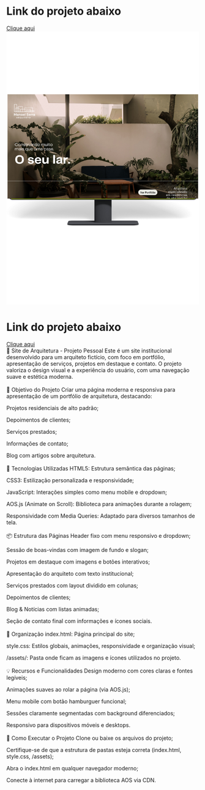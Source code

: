 <h1>Link do projeto abaixo</h1>
<a href="https://andson-sillas.github.io/ARQUITETURA/">Clique aqui</a>
<img src="https://github.com/Andson-Sillas/ARQUITETURA/blob/main/mockup-page-imobiliaria.png">
<br>
<h1>Link do projeto abaixo</h1>
<a href="https://andson-sillas.github.io/ARQUITETURA/">Clique aqui</a>
<br>
🏡 Site de Arquitetura - Projeto Pessoal
Este é um site institucional desenvolvido para um arquiteto fictício, com foco em portfólio, apresentação de serviços, projetos em destaque e contato. O projeto valoriza o design visual e a experiência do usuário, com uma navegação suave e estética moderna.
<br>
<br>
🎯 Objetivo do Projeto
Criar uma página moderna e responsiva para apresentação de um portfólio de arquitetura, destacando:

Projetos residenciais de alto padrão;

Depoimentos de clientes;

Serviços prestados;

Informações de contato;

Blog com artigos sobre arquitetura.
<br>
<br>
🧰 Tecnologias Utilizadas
HTML5: Estrutura semântica das páginas;

CSS3: Estilização personalizada e responsividade;

JavaScript: Interações simples como menu mobile e dropdown;

AOS.js (Animate on Scroll): Biblioteca para animações durante a rolagem;

Responsividade com Media Queries: Adaptado para diversos tamanhos de tela.
<br>
<br>
📦 Estrutura das Páginas
Header fixo com menu responsivo e dropdown;

Sessão de boas-vindas com imagem de fundo e slogan;

Projetos em destaque com imagens e botões interativos;

Apresentação do arquiteto com texto institucional;

Serviços prestados com layout dividido em colunas;

Depoimentos de clientes;

Blog & Notícias com listas animadas;

Seção de contato final com informações e ícones sociais.
<br>
<br>
📁 Organização
index.html: Página principal do site;

style.css: Estilos globais, animações, responsividade e organização visual;

/assets/: Pasta onde ficam as imagens e ícones utilizados no projeto.
<br>
<br>
💡 Recursos e Funcionalidades
Design moderno com cores claras e fontes legíveis;

Animações suaves ao rolar a página (via AOS.js);

Menu mobile com botão hamburguer funcional;

Sessões claramente segmentadas com background diferenciados;

Responsivo para dispositivos móveis e desktops.
<br>
<br>
🚀 Como Executar o Projeto
Clone ou baixe os arquivos do projeto;

Certifique-se de que a estrutura de pastas esteja correta (index.html, style.css, /assets);

Abra o index.html em qualquer navegador moderno;

Conecte à internet para carregar a biblioteca AOS via CDN.


